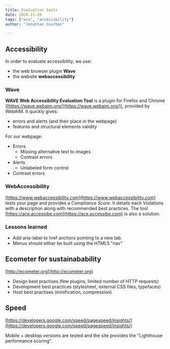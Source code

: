 ```yaml
---
title: Evaluation tools
date: 2020-11-20
tags: ["eco", "accessibility"]
author: "Jonathan Courbon"

---
```


## Accessibility
In order to evaluate accessibility, we use:
- the web browser plugin **Wave**
- the website **webaccessibility**

<!--more-->

### Wave
**WAVE Web Accessibility Evaluation Tool** is a plugin for Firefox and Chrome ([https://wave.webaim.org/](https://wave.webaim.org/)),  provided by WebAIM. It quickly gives:
- errors and alerts (and their place in the webpage)
- features and structural elements validity

For our webpage:
- Errors
  - Missing alternative text to images
  - Contrast errors
- Alerts
  - Unlabeled form control
- Contrast errors



### WebAccessibility
[https://www.webaccessibility.com](https://www.webaccessibility.com) tests your page and provides a *Compliance Score*. It details each Violations with a description along with recommended best practices.
The tool [https://ace.accessibe.com](https://ace.accessibe.com) is also a solution.

### Lessons learned
- Add aria-label to href anchors pointing to a new tab.
- Menus should either be built using the HTML5 "nav"

## Ecometer for sustainabability
[http://ecometer.org](http://ecometer.org)

- Design best practises (few plugins, limited number of HTTP requests)
- Development best practices (stylesheet, external CSS files, typefaces)
- Host best practises (minification, compression)

## Speed
[https://developers.google.com/speed/pagespeed/insights/](https://developers.google.com/speed/pagespeed/insights/)

Mobile + desktop versions are tested and the site provides the "Lighthouse performance scoring".
